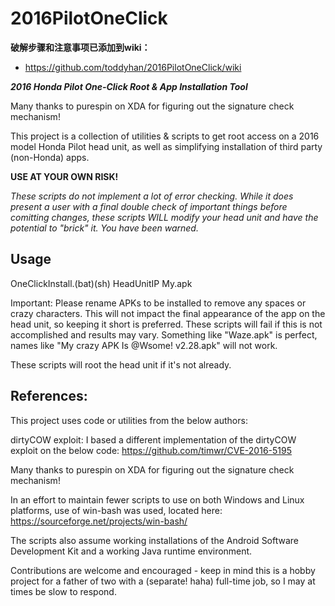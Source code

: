 # 2016PilotOneClick

**破解步骤和注意事项已添加到wiki：**
* https://github.com/toddyhan/2016PilotOneClick/wiki



**_2016 Honda Pilot One-Click Root &amp; App Installation Tool_**

Many thanks to purespin on XDA for figuring out the signature check mechanism!

This project is a collection of utilities & scripts to get root access on a 2016 model Honda Pilot head unit, as well as simplifying installation of third party (non-Honda) apps. 

**USE AT YOUR OWN RISK!**

_These scripts do not implement a lot of error checking. While it does present a user with a final double check of important things before comitting changes, these scripts WILL modify your head unit and have the potential to "brick" it. You have been warned._ 

## Usage

OneClickInstall.(bat)(sh) HeadUnitIP My.apk

Important:
Please rename APKs to be installed to remove any spaces or crazy characters. This will not impact the final appearance of the app on the head unit, so keeping it short is preferred. These scripts will fail if this is not accomplished and results may vary. Something like "Waze.apk" is perfect, names like "My crazy APK Is @Wsome! v2.28.apk" will not work. 

These scripts will root the head unit if it's not already. 

## References:

This project uses code or utilities from the below authors:

dirtyCOW exploit: I based a different implementation of the dirtyCOW exploit on the below code:
https://github.com/timwr/CVE-2016-5195

Many thanks to purespin on XDA for figuring out the signature check mechanism!

In an effort to maintain fewer scripts to use on both Windows and Linux platforms, use of win-bash was used, located here:
https://sourceforge.net/projects/win-bash/

The scripts also assume working installations of the Android Software Development Kit and a working Java runtime environment. 

Contributions are welcome and encouraged - keep in mind this is a hobby project for a father of two with a (separate! haha) full-time job, so I may at times be slow to respond. 


